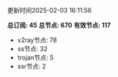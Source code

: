 更新时间2025-02-03 16:11:56

**总订阅: 45**
**总节点: 670**
**有效节点: 117**
- v2ray节点: 78
- ss节点: 32
- trojan节点: 5
- ssr节点: 2
